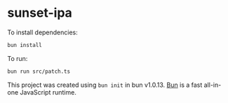 # sunset-ipa

To install dependencies:

```bash
bun install
```

To run:

```bash
bun run src/patch.ts
```

This project was created using `bun init` in bun v1.0.13. [Bun](https://bun.sh) is a fast all-in-one JavaScript runtime.
